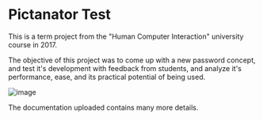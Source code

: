 # Pictanator Test
This is a term project from the "Human Computer Interaction" university course in 2017.

The objective of this project was to come up with a new password concept, and test it's development with feedback from students, and analyze it's performance, ease, and its practical potential of being used.

![image](https://user-images.githubusercontent.com/96930162/147993513-efdb14f0-7863-4261-9834-23703ff7df5c.png)

The documentation uploaded contains many more details.
